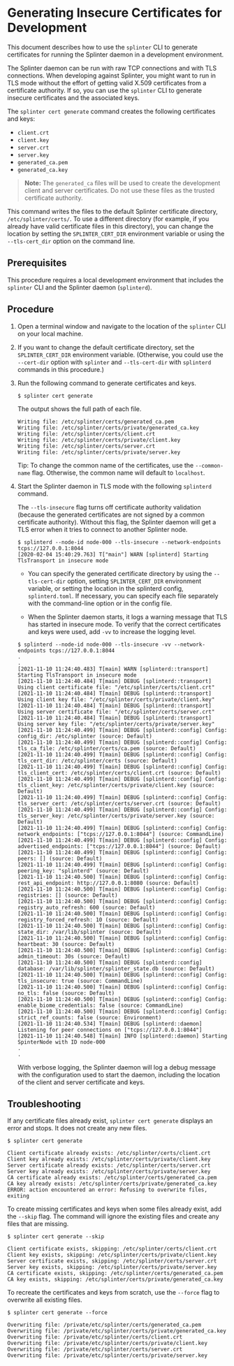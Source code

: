 # Generating Insecure Certificates for Development

<!--
  Copyright 2018-2021 Cargill Incorporated
  Licensed under Creative Commons Attribution 4.0 International License
  https://creativecommons.org/licenses/by/4.0/
-->

This document describes how to use the `splinter` CLI to generate certificates
for running the Splinter daemon in a development environment.

The Splinter daemon can be run with raw TCP connections and with TLS
connections. When developing against Splinter, you might want to run in TLS mode
without the effort of getting valid X.509 certificates from a certificate
authority. If so, you can use the `splinter` CLI to generate insecure
certificates and the associated keys.

The `splinter cert generate` command creates the following certificates and
keys:
  - `client.crt`
  - `client.key`
  - `server.crt`
  - `server.key`
  - `generated_ca.pem`
  - `generated_ca.key`

> **Note:** The `generated_ca` files will be used to create the development
> client and server certificates. Do not use these files as the trusted
> certificate authority.

This command writes the files to the default Splinter certificate directory,
`/etc/splinter/certs/`. To use a different directory (for example, if you
already have valid certificate files in this directory), you can change the
location by setting the `SPLINTER_CERT_DIR` environment variable or using the
`--tls-cert_dir` option on the command line.

## Prerequisites

This procedure requires a local development environment that includes the
`splinter` CLI and the Splinter daemon (`splinterd`).

## Procedure

1. Open a terminal window and navigate to the location of the `splinter` CLI
   on your local machine.

1. If you want to change the default certificate directory, set the
   `SPLINTER_CERT_DIR` environment variable. (Otherwise, you could
   use the `--cert-dir` option with `splinter` and `--tls-cert-dir` with
   `splinterd` commands in this procedure.)

1. Run the following command to generate certificates and keys.

   ``` console
   $ splinter cert generate
   ```

   The output shows the full path of each file.

   ``` console
   Writing file: /etc/splinter/certs/generated_ca.pem
   Writing file: /etc/splinter/certs/private/generated_ca.key
   Writing file: /etc/splinter/certs/client.crt
   Writing file: /etc/splinter/certs/private/client.key
   Writing file: /etc/splinter/certs/server.crt
   Writing file: /etc/splinter/certs/private/server.key
   ```

   Tip: To change the common name of the certificates, use the `--common-name`
   flag. Otherwise, the common name will default to `localhost`.

1. Start the Splinter daemon in TLS mode with the following `splinterd` command.

   The `--tls-insecure` flag turns off certificate authority validation (because
   the generated certificates are not signed by a common certificate authority).
   Without this flag, the Splinter daemon will get a TLS error when it tries to
   connect to another Splinter node.

   ``` console
   $ splinterd --node-id node-000 --tls-insecure --network-endpoints tcps://127.0.0.1:8044
   [2020-02-04 15:40:29.763] T["main"] WARN [splinterd] Starting TlsTransport in insecure mode
   ```

   * You can specify the generated certificate directory by using the
    `--tls-cert-dir` option, setting `SPLINTER_CERT_DIR` environment variable,
    or setting the location in the splinterd config, `splinterd.toml`. If
    necessary, you can specify each file separately with the command-line option
    or in the config file.

   * When the Splinter daemon starts, it logs a warning message that TLS
     has started in insecure mode. To verify that the correct certificates and
     keys were used, add `-vv` to increase the logging level.

   ``` console
   $ splinterd --node-id node-000 --tls-insecure -vv --network-endpoints tcps://127.0.0.1:8044
   .
   .
   [2021-11-10 11:24:40.483] T[main] WARN [splinterd::transport] Starting TlsTransport in insecure mode
   [2021-11-10 11:24:40.484] T[main] DEBUG [splinterd::transport] Using client certificate file: "/etc/splinter/certs/client.crt"
   [2021-11-10 11:24:40.484] T[main] DEBUG [splinterd::transport] Using client key file: "/etc/splinter/certs/private/client.key"
   [2021-11-10 11:24:40.484] T[main] DEBUG [splinterd::transport] Using server certificate file: "/etc/splinter/certs/server.crt"
   [2021-11-10 11:24:40.484] T[main] DEBUG [splinterd::transport] Using server key file: "/etc/splinter/certs/private/server.key"
   [2021-11-10 11:24:40.499] T[main] DEBUG [splinterd::config] Config: config_dir: /etc/splinter (source: Default)
   [2021-11-10 11:24:40.499] T[main] DEBUG [splinterd::config] Config: tls_ca_file: /etc/splinter/certs/ca.pem (source: Default)
   [2021-11-10 11:24:40.499] T[main] DEBUG [splinterd::config] Config: tls_cert_dir: /etc/splinter/certs (source: Default)
   [2021-11-10 11:24:40.499] T[main] DEBUG [splinterd::config] Config: tls_client_cert: /etc/splinter/certs/client.crt (source: Default)
   [2021-11-10 11:24:40.499] T[main] DEBUG [splinterd::config] Config: tls_client_key: /etc/splinter/certs/private/client.key (source: Default)
   [2021-11-10 11:24:40.499] T[main] DEBUG [splinterd::config] Config: tls_server_cert: /etc/splinter/certs/server.crt (source: Default)
   [2021-11-10 11:24:40.499] T[main] DEBUG [splinterd::config] Config: tls_server_key: /etc/splinter/certs/private/server.key (source: Default)
   [2021-11-10 11:24:40.499] T[main] DEBUG [splinterd::config] Config: network_endpoints: ["tcps://127.0.0.1:8044"] (source: CommandLine)
   [2021-11-10 11:24:40.499] T[main] DEBUG [splinterd::config] Config: advertised_endpoints: ["tcps://127.0.0.1:8044"] (source: Default)
   [2021-11-10 11:24:40.499] T[main] DEBUG [splinterd::config] Config: peers: [] (source: Default)
   [2021-11-10 11:24:40.499] T[main] DEBUG [splinterd::config] Config: peering_key: "splinterd" (source: Default)
   [2021-11-10 11:24:40.500] T[main] DEBUG [splinterd::config] Config: rest_api_endpoint: http://127.0.0.1:8080 (source: Default)
   [2021-11-10 11:24:40.500] T[main] DEBUG [splinterd::config] Config: registries: [] (source: Default)
   [2021-11-10 11:24:40.500] T[main] DEBUG [splinterd::config] Config: registry_auto_refresh: 600 (source: Default)
   [2021-11-10 11:24:40.500] T[main] DEBUG [splinterd::config] Config: registry_forced_refresh: 10 (source: Default)
   [2021-11-10 11:24:40.500] T[main] DEBUG [splinterd::config] Config: state_dir: /var/lib/splinter (source: Default)
   [2021-11-10 11:24:40.500] T[main] DEBUG [splinterd::config] Config: heartbeat: 30 (source: Default)
   [2021-11-10 11:24:40.500] T[main] DEBUG [splinterd::config] Config: admin_timeout: 30s (source: Default)
   [2021-11-10 11:24:40.500] T[main] DEBUG [splinterd::config] database: /var/lib/splinter/splinter_state.db (source: Default)
   [2021-11-10 11:24:40.500] T[main] DEBUG [splinterd::config] Config: tls_insecure: true (source: CommandLine)
   [2021-11-10 11:24:40.500] T[main] DEBUG [splinterd::config] Config: no_tls: false (source: Default)
   [2021-11-10 11:24:40.500] T[main] DEBUG [splinterd::config] Config: enable_biome_credentials: false (source: CommandLine)
   [2021-11-10 11:24:40.500] T[main] DEBUG [splinterd::config] Config: strict_ref_counts: false (source: Environment)
   [2021-11-10 11:24:40.534] T[main] DEBUG [splinterd::daemon] Listening for peer connections on ["tcps://127.0.0.1:8044"]
   [2021-11-10 11:24:40.548] T[main] INFO [splinterd::daemon] Starting SpinterNode with ID node-000
   .
   .
   ```

     With verbose logging, the Splinter daemon will log a debug message
     with the configuration used to start the daemon, including the location of
     the client and server certificate and keys.

## Troubleshooting

  If any certificate files already exist, `splinter cert generate` displays an
  error and stops. It does not create any new files.

  ``` console
  $ splinter cert generate

  Client certificate already exists: /etc/splinter/certs/client.crt
  Client key already exists: /etc/splinter/certs/private/client.key
  Server certificate already exists: /etc/splinter/certs/server.crt
  Server key already exists: /etc/splinter/certs/private/server.key
  CA certificate already exists: /etc/splinter/certs/generated_ca.pem
  CA key already exists: /etc/splinter/certs/private/generated_ca.key
  ERROR: action encountered an error: Refusing to overwrite files, exiting
  ```

  To create missing certificates and keys when some files already
  exist, add the `--skip` flag. The command will ignore the existing
  files and create any files that are missing.

  ``` console
  $ splinter cert generate --skip

  Client certificate exists, skipping: /etc/splinter/certs/client.crt
  Client key exists, skipping: /etc/splinter/certs/private/client.key
  Server certificate exists, skipping: /etc/splinter/certs/server.crt
  Server key exists, skipping: /etc/splinter/certs/private/server.key
  CA certificate exists, skipping: /etc/splinter/certs/generated_ca.pem
  CA key exists, skipping: /etc/splinter/certs/private/generated_ca.key
  ```

  To recreate the certificates and keys from scratch, use the  `--force` flag to
  overwrite all existing files.

  ``` console
  $ splinter cert generate --force

  Overwriting file: /private/etc/splinter/certs/generated_ca.pem
  Overwriting file: /private/etc/splinter/certs/private/generated_ca.key
  Overwriting file: /private/etc/splinter/certs/client.crt
  Overwriting file: /private/etc/splinter/certs/private/client.key
  Overwriting file: /private/etc/splinter/certs/server.crt
  Overwriting file: /private/etc/splinter/certs/private/server.key
  ```
